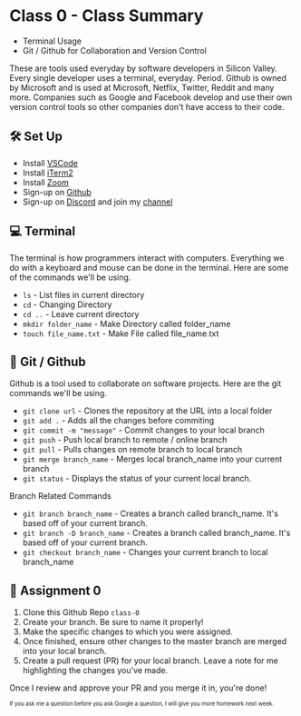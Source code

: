 # Class 0 - Class Summary
- Terminal Usage
- Git / Github for Collaboration and Version Control

These are tools used everyday by software developers in Silicon Valley. Every single developer uses a terminal, everyday. Period. Github is owned by Microsoft and is used at Microsoft, Netflix, Twitter, Reddit and many more. Companies such as Google and Facebook develop and use their own version control tools so other companies don't have access to their code.

## 🛠 Set Up
- Install [VSCode](https://code.visualstudio.com/)
- Install [iTerm2](https://www.iterm2.com/)
- Install [Zoom](https://zoom.us/download)
- Sign-up on [Github](http://github.com/)
- Sign-up on [Discord](https://discordapp.com/) and join my [channel](https://discord.gg/MRZf3DX)

## 💻 Terminal
The terminal is how programmers interact with computers. Everything we do with a keyboard and mouse can be done in the terminal. Here are some of the commands we'll be using.
- `ls` - List files in current directory
- `cd` - Changing Directory
- `cd ..` - Leave current directory
- `mkdir folder_name` - Make Directory called folder_name
- `touch file_name.txt` - Make File called file_name.txt

## 👾 Git / Github
Github is a tool used to collaborate on software projects. Here are the git commands we'll be using.
- `git clone url` - Clones the repository at the URL into a local folder
- `git add .` - Adds all the changes before commiting
- `git commit -m "message"` - Commit changes to your local branch
- `git push` - Push local branch to remote / online branch
- `git pull` - Pulls changes on remote branch to local branch
- `git merge branch_name` - Merges local branch_name into your current branch
- `git status` - Displays the status of your current local branch.

Branch Related Commands
- `git branch branch_name` - Creates a branch called branch_name. It's based off of your current branch.
- `git branch -D branch_name` - Creates a branch called branch_name. It's based off of your current branch.
- `git checkout branch_name` - Changes your current branch to local branch_name

## 📝 Assignment 0
1. Clone this Github Repo `class-0`
2. Create your branch. Be sure to name it properly!
3. Make the specific changes to which you were assigned.
4. Once finished, ensure other changes to the master branch are merged into your local branch.
5. Create a pull request (PR) for your local branch. Leave a note for me highlighting the changes you've made.

Once I review and approve your PR and you merge it in, you're done!

<sup><sup>If you ask me a question before you ask Google a question, I will give you more homework next week.</sup></sup>